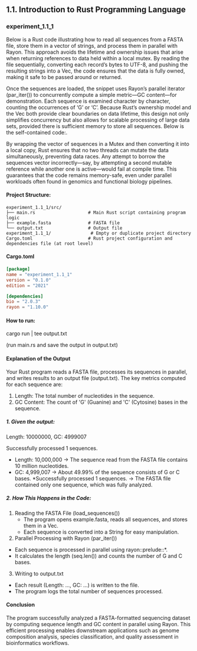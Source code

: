 ## 1.1. Introduction to Rust Programming Language

### experiment_1.1_1

Below is a Rust code illustrating how to read all sequences from a FASTA file, store them in a vector of strings, and process them in parallel with Rayon. This approach avoids the lifetime and ownership issues that arise when returning references to data held within a local mutex. By reading the file sequentially, converting each record’s bytes to UTF-8, and pushing the resulting strings into a Vec<String>, the code ensures that the data is fully owned, making it safe to be passed around or returned.

Once the sequences are loaded, the snippet uses Rayon’s parallel iterator (par_iter()) to concurrently compute a simple metric—GC content—for demonstration. Each sequence is examined character by character, counting the occurrences of ‘G’ or ‘C’. Because Rust’s ownership model and the Vec<String> both provide clear boundaries on data lifetime, this design not only simplifies concurrency but also allows for scalable processing of large data sets, provided there is sufficient memory to store all sequences. Below is the self-contained code:.

By wrapping the vector of sequences in a Mutex and then converting it into a local copy, Rust ensures that no two threads can mutate the data simultaneously, preventing data races. Any attempt to borrow the sequences vector incorrectly—say, by attempting a second mutable reference while another one is active—would fail at compile time. This guarantees that the code remains memory-safe, even under parallel workloads often found in genomics and functional biology pipelines.

#### Project Structure:

```plaintext
experiment_1.1_1/src/
├── main.rs                    # Main Rust script containing program logic
├── example.fasta              # FASTA file
└── output.txt                 # Output file
experiment_1.1_1/               # Empty or duplicate project directory
Cargo.toml                     # Rust project configuration and dependencies file (at root level)
```

#### Cargo.toml

```toml
[package]
name = "experiment_1.1_1"
version = "0.1.0"
edition = "2021"

[dependencies]
bio = "2.0.3"
rayon = "1.10.0"
```

#### How to run:

cargo run | tee output.txt

(run main.rs and save the output in output.txt)
  

#### Explanation of the Output

Your Rust program reads a FASTA file, processes its sequences in parallel, and writes results to an output file (output.txt). The key metrics computed for each sequence are:
1. Length: The total number of nucleotides in the sequence.
2. GC Content: The count of 'G' (Guanine) and 'C' (Cytosine) bases in the sequence.

##### 1. Given the output:

Length: 10000000, GC: 4999007

Successfully processed 1 sequences.

* Length: 10,000,000 → The sequence read from the FASTA file contains 10 million nucleotides.
* GC: 4,999,007 → About 49.99% of the sequence consists of G or C bases.
*Successfully processed 1 sequences. → The FASTA file contained only one sequence, which was fully analyzed.

##### 2. How This Happens in the Code:

1. Reading the FASTA File (load_sequences())
   * The program opens example.fasta, reads all sequences, and stores them in a Vec<String>.
    * Each sequence is converted into a String for easy manipulation.
2. Parallel Processing with Rayon (par_iter())
  * Each sequence is processed in parallel using rayon::prelude::*.
  * It calculates the length (seq.len()) and counts the number of G and C bases.
3. Writing to output.txt
  * Each result (Length: ..., GC: ...) is written to the file.
  * The program logs the total number of sequences processed.

#### Conclusion

The program successfully analyzed a FASTA-formatted sequencing dataset by computing sequence length and GC content in parallel using Rayon. This efficient processing enables downstream applications such as genome composition analysis, species classification, and quality assessment in bioinformatics workflows.

